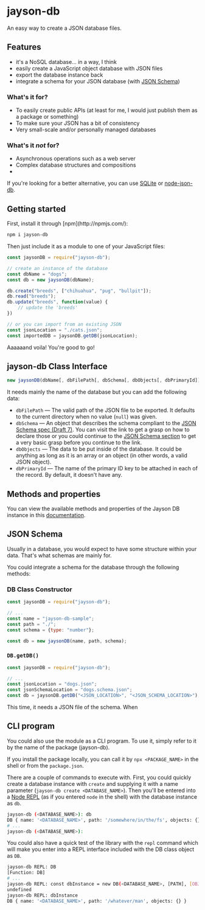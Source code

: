 # jayson-db
An easy way to create a JSON database files.

## Features
- it's a NoSQL database... in a way, I think
- easily create a JavaScript object database with JSON files
- export the database instance back
- integrate a schema for your JSON database (with [JSON Schema](https://json-schema.org/understanding-json-schema/))

### What's it for?
- To easily create public APIs (at least for me, I would just publish them as a package or something)
- To make sure your JSON has a bit of consistency
- Very small-scale and/or personally managed databases

### What's it *not* for?
- Asynchronous operations such as a web server
- Complex database structures and compositions
- 

If you're looking for a better alternative, you can use [SQLite]() or [node-json-db](https://github.com/Belphemur/node-json-db).

<h2 id="getting-started">Getting started</h3>
First, install it through [npm](http://npmjs.com/):

```sh
npm i jayson-db
```

Then just include it as a module to one of your JavaScript files:

```js
const jaysonDB = require("jayson-db");

// create an instance of the database
const dbName = "dogs";
const db = new jaysonDB(dbName);

db.create("breeds", ["chihuahua", "pug", "bullpit"]);
db.read("breeds");
db.update("breeds", function(value) {
    // update the 'breeds'
})

// or you can import from an existing JSON
const jsonLocation = "./cats.json";
const importedDB = jaysonDB.getDB(jsonLocation);
```

Aaaaaand voila! You're good to go!

<h2 id="jayson-db-interface">jayson-db Class Interface</h2>

```js
new jaysonDB(dbName[, dbFilePath[, dbSchema[, dbObjects[, dbPrimaryId]]]]);
```

It needs mainly the name of the database but you can add the following data:

- `dbFilePath` &mdash; The valid path of the JSON file to be exported. It defaults to the current directory when no value (`null`) was given.
- `dbSchema` &mdash; An object that describes the schema compliant to the [JSON Schema spec (Draft 7)](https://json-schema.org/understanding-json-schema/). You can visit the link to get a grasp on how to declare those or you could continue to the [JSON Schema section](#json-schema) to get a very basic grasp before you continue to the link.
- `dbObjects` &mdash; The data to be put inside of the database. It could be anything as long as it is an array or an object (in other words, a valid JSON object).
- `dbPrimaryId` &mdash; The name of the primary ID key to be attached in each of the record. By default, it doesn't have any.

<h2 id="methods-and-properties">Methods and properties</h3>

You can view the available methods and properties of the Jayson DB instance in this [documentation](./docs/api.md).

<h2 id="json-schema">JSON Schema</h2>
Usually in a database, you would expect to have some structure within your data. That's what schemas are mainly for.

You could integrate a schema for the database through the following methods:

<h3 id="db-class-constructor">DB Class Constructor</h3>

```js
const jaysonDB = require("jayson-db");

// ...
const name = "jayson-db-sample";
const path = "./";
const schema = {type: "number"};

const db = new jaysonDB(name, path, schema);
```

<h3 id="db-getdb-method"><code>DB.getDB()</code></h3>

```js
const jaysonDB = require("jayson-db");

// ...
const jsonLocation = "dogs.json";
const jsonSchemaLocation = "dogs.schema.json";
const db = jaysonDB.getDB("<JSON_LOCATION>", "<JSON_SCHEMA_LOCATION>");
```

This time, it needs a JSON file of the schema. When 

<h2 id="cli-program">CLI program</h2>
You could also use the module as a CLI program. To use it, simply refer to it by the name of the package (jayson-db).

If you install the package locally, you can call it by `npx <PACKAGE_NAME>` in the shell or from the `package.json`.

There are a couple of commands to execute with. First, you could quickly create a database instance with `create` and supplying it with a name parameter (`jayson-db create <DATABASE_NAME>`). Then you'll be entered into a [Node REPL](https://nodejs.org/api/repl.html) (as if you entered `node` in the shell) with the database instance as `db`.

```sh
jayson-db (<DATABASE_NAME>): db
DB { name: '<DATABASE_NAME>', path: '/somewhere/in/the/fs', objects: {} }
# ...
jayson-db (<DATABASE_NAME>):
```

You could also have a quick test of the library with the `repl` command which will make you enter into a REPL interface included with the DB class object as `DB`.

```sh
jayson-db REPL: DB
[Function: DB]
# ...
jayson-db REPL: const dbInstance = new DB(<DATABASE_NAME>, [PATH], [OBJECTS])
undefined
jayson-db REPL: dbInstance
DB { name: '<DATABASE_NAME>', path: '/whatever/man', objects: {} }
```
